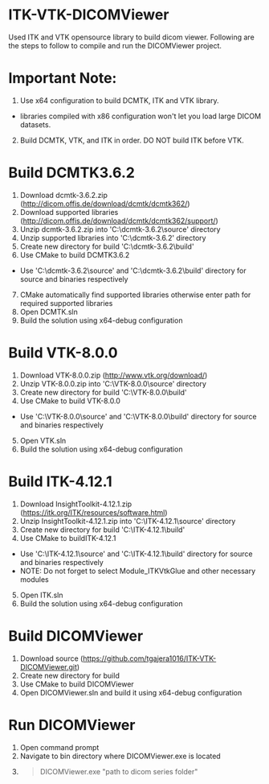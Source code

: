 # ITK-VTK-DICOMViewer

Used ITK and VTK opensource library to build dicom viewer. Following are the steps to follow to compile and run the DICOMViewer project.

# Important Note:
1. Use x64 configuration to build DCMTK, ITK and VTK library. 
- libraries compiled with x86 configuration won't let you load large DICOM datasets.
2. Build DCMTK, VTK, and ITK in order. DO NOT build ITK before VTK.  

# Build DCMTK3.6.2
1. Download dcmtk-3.6.2.zip (http://dicom.offis.de/download/dcmtk/dcmtk362/)
2. Download supported libraries (http://dicom.offis.de/download/dcmtk/dcmtk362/support/)
3. Unzip dcmtk-3.6.2.zip into 'C:\dcmtk-3.6.2\source' directory
4. Unzip supported libraries into 'C:\dcmtk-3.6.2' directory
5. Create new directory for build 'C:\dcmtk-3.6.2\build'
6. Use CMake to build DCMTK3.6.2 
- Use 'C:\dcmtk-3.6.2\source' and 'C:\dcmtk-3.6.2\build' directory for source and binaries respectively
7. CMake automatically find supported libraries otherwise enter path for required supported libraries
8. Open DCMTK.sln
9. Build the solution using x64-debug configuration

# Build VTK-8.0.0
1. Download VTK-8.0.0.zip (http://www.vtk.org/download/)
2. Unzip VTK-8.0.0.zip into 'C:\VTK-8.0.0\source' directory
3. Create new directory for build 'C:\VTK-8.0.0\build'
4. Use CMake to build VTK-8.0.0 
- Use 'C:\VTK-8.0.0\source' and 'C:\VTK-8.0.0\build' directory for source and binaries respectively
5. Open VTK.sln
6. Build the solution using x64-debug configuration

# Build ITK-4.12.1
1. Download InsightToolkit-4.12.1.zip (https://itk.org/ITK/resources/software.html)
2. Unzip InsightToolkit-4.12.1.zip into 'C:\ITK-4.12.1\source' directory
3. Create new directory for build 'C:\ITK-4.12.1\build'
4. Use CMake to buildITK-4.12.1 
- Use 'C:\ITK-4.12.1\source' and 'C:\ITK-4.12.1\build' directory for source and binaries respectively
- NOTE: Do not forget to select Module_ITKVtkGlue and other necessary modules 
5. Open ITK.sln
6. Build the solution using x64-debug configuration

# Build DICOMViewer
1. Download source (https://github.com/tgajera1016/ITK-VTK-DICOMViewer.git)
2. Create new directory for build
3. Use CMake to build DICOMViewer
4. Open DICOMViewer.sln and build it using x64-debug configuration

# Run DICOMViewer
1. Open command prompt 
2. Navigate to bin directory where DICOMViewer.exe is located
3. > DICOMViewer.exe "path to dicom series folder"

